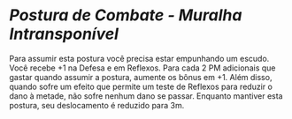 # *Postura de Combate - Muralha Intransponível*

Para assumir esta postura você precisa estar empunhando um escudo. Você recebe +1 na Defesa e em Reflexos. Para cada 2 PM adicionais que gastar quando assumir a postura, aumente os bônus em +1. Além disso, quando sofre um efeito que permite um teste de Reflexos para reduzir o dano à metade, não sofre nenhum dano se passar. Enquanto mantiver esta postura, seu deslocamento é reduzido para 3m.
